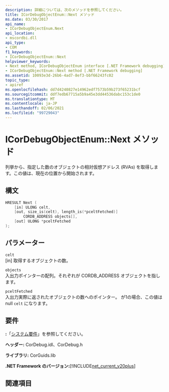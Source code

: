 ```yaml
---
description: 詳細については、次のメソッドを参照してください。
title: ICorDebugObjectEnum::Next メソッド
ms.date: 03/30/2017
api_name:
- ICorDebugObjectEnum.Next
api_location:
- mscordbi.dll
api_type:
- COM
f1_keywords:
- ICorDebugObjectEnum::Next
helpviewer_keywords:
- Next method, ICorDebugObjectEnum interface [.NET Framework debugging]
- ICorDebugObjectEnum::Next method [.NET Framework debugging]
ms.assetid: 10093e3d-26b6-4ad7-8ef3-bbf66243fc02
topic_type:
- apiref
ms.openlocfilehash: dd7d4240827e14962edf7573b59b273f65231bcf
ms.sourcegitcommit: ddf7edb67715a5b9a45e3dd44536dabc153c1de0
ms.translationtype: MT
ms.contentlocale: ja-JP
ms.lasthandoff: 02/06/2021
ms.locfileid: "99729043"
---
```

# <a name="icordebugobjectenumnext-method"></a>ICorDebugObjectEnum::Next メソッド

列挙から、指定した数のオブジェクトの相対仮想アドレス (RVAs) を取得します。この値は、現在の位置から開始されます。  
  
## <a name="syntax"></a>構文  
  
```cpp  
HRESULT Next (  
    [in] ULONG celt,  
    [out, size_is(celt), length_is(*pceltFetched)]
        CORDB_ADDRESS objects[],  
    [out] ULONG *pceltFetched  
);  
```  
  
## <a name="parameters"></a>パラメーター  

 `celt`  
 [in] 取得するオブジェクトの数。  
  
 `objects`  
 入出力ポインターの配列。それぞれが CORDB_ADDRESS オブジェクトを指します。  
  
 `pceltFetched`  
 入出力実際に返されたオブジェクトの数へのポインター。 が1の場合、この値は null `celt` になります。  
  
## <a name="requirements"></a>要件  

 **:**「[システム要件](../../get-started/system-requirements.md)」を参照してください。  
  
 **ヘッダー:** CorDebug.idl、CorDebug.h  
  
 **ライブラリ:** CorGuids.lib  
  
 **.NET Framework のバージョン:**[!INCLUDE[net_current_v20plus](../../../../includes/net-current-v20plus-md.md)]  
  
## <a name="see-also"></a>関連項目

